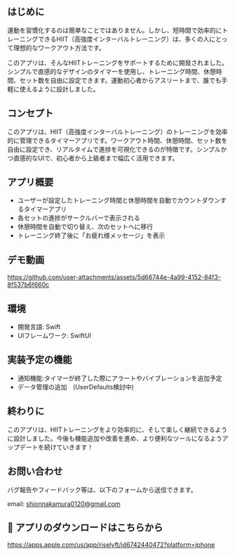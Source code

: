はじめに
--
運動を習慣化するのは簡単なことではありません。しかし、短時間で効率的にトレーニングできるHIIT（高強度インターバルトレーニング）は、多くの人にとって理想的なワークアウト方法です。

このアプリは、そんなHIITトレーニングをサポートするために開発されました。シンプルで直感的なデザインのタイマーを使用し、トレーニング時間、休憩時間、セット数を自由に設定できます。運動初心者からアスリートまで、誰でも手軽に使えるように設計しました。

コンセプト
--
このアプリは、HIIT（高強度インターバルトレーニング）のトレーニングを効率的に管理できるタイマーアプリです。ワークアウト時間、休憩時間、セット数を自由に設定でき、リアルタイムで進捗を可視化できるのが特徴です。シンプルかつ直感的なUIで、初心者から上級者まで幅広く活用できます。

アプリ概要
--
- ユーザーが設定したトレーニング時間と休憩時間を自動でカウントダウンするタイマーアプリ
- 各セットの進捗がサークルバーで表示される
- 休憩時間を自動で切り替え、次のセットへに移行
- トレーニング終了後に「お疲れ様メッセージ」を表示

デモ動画
--





https://github.com/user-attachments/assets/5d66744e-4a99-4152-84f3-8f537b6f660c




環境
--
- 開発言語: Swift
- UIフレームワーク: SwiftUI


実装予定の機能
--
- 通知機能:タイマーが終了した際にアラートやバイブレーションを追加予定
- データ管理の追加　(UserDefaults検討中)

終わりに
--
このアプリは、HIITトレーニングをより効率的に、そして楽しく継続できるように設計しました。今後も機能追加や改善を進め、より便利なツールになるようアップデートを続けていきます！

お問い合わせ
--
バグ報告やフィードバック等は、以下のフォームから送信できます。

email: shionnakamura0120@gmail.com

📲 アプリのダウンロードはこちらから
--
https://apps.apple.com/us/app/riselyft/id6742440472?platform=iphone

